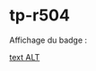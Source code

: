 # tp-r504

Affichage du badge :

[text ALT](https://github.com/Nassime-L/tp-r504/actions/workflows/pytest.yml/badge.svg)
